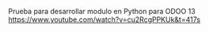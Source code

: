 Prueba para desarrollar modulo en Python para ODOO 13
https://www.youtube.com/watch?v=cu2RcgPPKUk&t=417s
